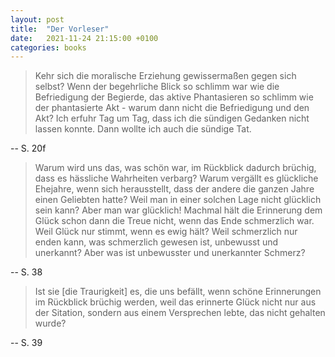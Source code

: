 ```yaml
---
layout: post
title:  "Der Vorleser"
date:   2021-11-24 21:15:00 +0100
categories: books
---
```

> Kehr sich die moralische Erziehung gewissermaßen gegen sich selbst? Wenn der begehrliche Blick so schlimm war wie die Befriedigung der Begierde, das aktive Phantasieren so schlimm wie der phantasierte Akt - warum dann nicht die Befriedigung und den Akt? Ich erfuhr Tag um Tag, dass ich die sündigen Gedanken nicht lassen konnte. Dann wollte ich auch die sündige Tat.

-- S. 20f

> Warum wird uns das, was schön war, im Rückblick dadurch brüchig, dass es hässliche Wahrheiten verbarg? Warum vergällt es glückliche Ehejahre, wenn sich herausstellt, dass der andere die ganzen Jahre einen Geliebten hatte? Weil man in einer solchen Lage nicht glücklich sein kann? Aber man war glücklich! Machmal hält die Erinnerung dem Glück schon dann die Treue nicht, wenn das Ende schmerzlich war. Weil Glück nur stimmt, wenn es ewig hält? Weil schmerzlich nur enden kann, was schmerzlich gewesen ist, unbewusst und unerkannt? Aber was ist unbewusster und unerkannter Schmerz?

-- S. 38

> Ist sie [die Traurigkeit] es, die uns befällt, wenn schöne Erinnerungen im Rückblick brüchig werden, weil das erinnerte Glück nicht nur aus der Sitation, sondern aus einem Versprechen lebte, das nicht gehalten wurde?

-- S. 39